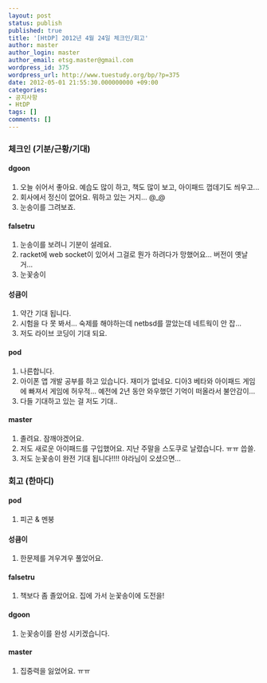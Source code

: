 ```yaml
---
layout: post
status: publish
published: true
title: '[HtDP] 2012년 4월 24일 체크인/회고'
author: master
author_login: master
author_email: etsg.master@gmail.com
wordpress_id: 375
wordpress_url: http://www.tuestudy.org/bp/?p=375
date: 2012-05-01 21:55:30.000000000 +09:00
categories:
- 공지사항
- HtDP
tags: []
comments: []
---
```

<h3>체크인 (기분/근황/기대)</h3>

<h4>dgoon</h4>

<ol>
<li>오늘 쉬어서 좋아요. 예습도 많이 하고, 책도 많이 보고, 아이패드 껍데기도 씌우고...</li>
<li>회사에서 정신이 없어요. 뭐하고 있는 거지... @_@ </li>
<li>눈송이를 그려보죠.</li>
</ol>

<h4>falsetru</h4>

<ol>
<li>눈송이를 보려니 기분이 설레요.</li>
<li>racket에 web socket이 있어서 그걸로 뭔가 하려다가 망했어요... 버전이 옛날거...</li>
<li>눈꽃송이</li>
</ol>

<h4>성큼이</h4>

<ol>
<li>약간 기대 됩니다. </li>
<li>시험을 다 못 봐서... 숙제를 해야하는데 netbsd를 깔았는데 네트웍이 안 잡...</li>
<li>저도 라이브 코딩이 기대 되요.</li>
</ol>

<h4>pod</h4>

<ol>
<li>나른합니다.</li>
<li>아이폰 앱 개발 공부를 하고 있습니다. 재미가 없네요. 디아3 베타와 아이패드 게임에 빠져서 게임에 허우적... 예전에 2년 동안 와우했던 기억이 떠올라서 불안감이...</li>
<li>다들 기대하고 있는 걸 저도 기대..</li>
</ol>

<h4>master</h4>

<ol>
<li>졸려요. 잠깨야겠어요.</li>
<li>저도 새로운 아이패드를 구입했어요. 지난 주말을 스도쿠로 날렸습니다. ㅠㅠ 씁쓸. </li>
<li>저도 눈꽃송이 완전 기대 됩니다!!!! 야라님이 오셨으면...</li>
</ol>

<h3>회고 (한마디)</h3>

<h4>pod</h4>

<ol>
<li>피곤 &amp; 멘붕</li>
</ol>

<h4>성큼이</h4>

<ol>
<li>한문제를 겨우겨우 풀었어요.</li>
</ol>

<h4>falsetru</h4>

<ol>
<li>책보다 좀 졸았어요. 집에 가서 눈꽃송이에 도전을!</li>
</ol>

<h4>dgoon</h4>

<ol>
<li>눈꽃송이를 완성 시키겠습니다. </li>
</ol>

<h4>master</h4>

<ol>
<li>집중력을 잃었어요. ㅠㅠ</li>
</ol>
